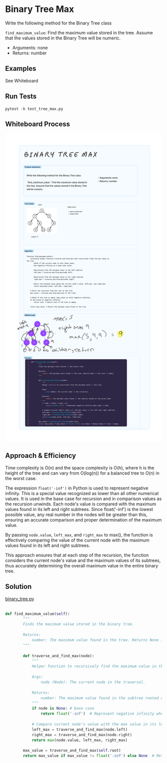 # Binary Tree Max
<!-- Description of the challenge -->

Write the following method for the Binary Tree class

`find_maximum_value`: Find the maximum value stored in the tree. Assume that the values stored in the Binary Tree will be numeric.

- Arguments: none
- Returns: number

## Examples

See Whiteboard

## Run Tests

`pytest -k test_tree_max.py`

## Whiteboard Process
<!-- Embedded whiteboard image -->
![Binary Tree Max Whiteboard](./Binary_Tree_Max_Whiteboard.png)

## Approach & Efficiency

Time complexity is O(n) and the space complexity is O(h), where h is the height of the tree and can vary from O(log(n)) for a balanced tree to O(n) in the worst case.

The expression `float('-inf')` in Python is used to represent negative infinity. This is a special value recognized as lower than all other numerical values. It is used in the base case for recursion and in comparison values as the recursion unwinds. Each node's value is compared with the maximum values found in its left and right subtrees. Since float('-inf') is the lowest possible value, any real number in the nodes will be greater than this, ensuring an accurate comparison and proper determination of the maximum value.

By passing `node.value`, `left_max`, and `right_max` to max(), the function is effectively comparing the value of the current node with the maximum values found in its left and right subtrees.

This approach ensures that at each step of the recursion, the function considers the current node's value and the maximum values of its subtrees, thus accurately determining the overall maximum value in the entire binary tree.

## Solution

[binary_tree.py](../../data_structures/binary_tree.py)

```python

def find_maximum_value(self):
        """
        Finds the maximum value stored in the binary tree.

        Returns:
            number: The maximum value found in the tree. Returns None if the tree is empty.
        """

        def traverse_and_find_max(node):
            """
            Helper function to recursively find the maximum value in the tree.

            Args:
                node (Node): The current node in the traversal.

            Returns:
                number: The maximum value found in the subtree rooted at the given node.
            """
            if node is None: # base case
                return float('-inf')  # Represent negative infinity when node is None

            # Compare current node's value with the max value in its left and right subtrees
            left_max = traverse_and_find_max(node.left)
            right_max = traverse_and_find_max(node.right)
            return max(node.value, left_max, right_max)

        max_value = traverse_and_find_max(self.root)
        return max_value if max_value != float('-inf') else None  # Return None if tree is empty

```
